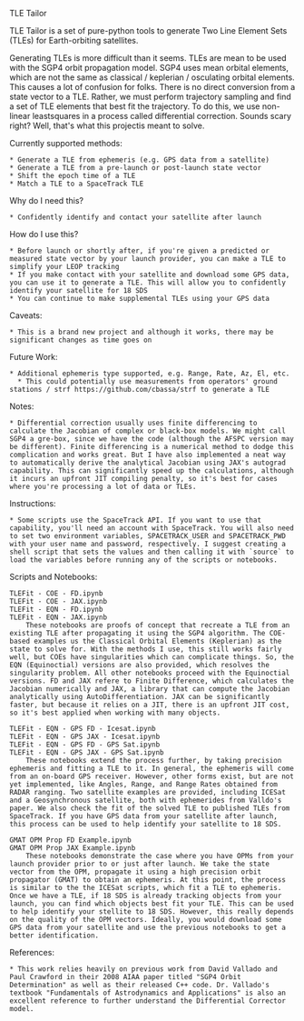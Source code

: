 TLE Tailor

TLE Tailor is a set of pure-python tools to generate Two Line Element Sets (TLEs) for Earth-orbiting satellites.

Generating TLEs is more difficult than it seems. TLEs are mean to be used with the SGP4 orbit propagation model. SGP4 uses mean orbital elements, which are not the same as classical / keplerian / osculating orbital elements. This causes a lot of confusion for folks. There is no direct conversion from a state vector to a TLE. Rather, we must perform trajectory sampling and find a set of TLE elements that best fit the trajectory. To do this, we use non-linear leastsquares in a process called differential correction. Sounds scary right? Well, that's what this projectis meant to solve.

Currently supported methods:

    * Generate a TLE from ephemeris (e.g. GPS data from a satellite)
    * Generate a TLE from a pre-launch or post-launch state vector
    * Shift the epoch time of a TLE
    * Match a TLE to a SpaceTrack TLE

Why do I need this?

    * Confidently identify and contact your satellite after launch

How do I use this?

    * Before launch or shortly after, if you're given a predicted or measured state vector by your launch provider, you can make a TLE to simplify your LEOP tracking
    * If you make contact with your satellite and download some GPS data, you can use it to generate a TLE. This will allow you to confidently identify your satellite for 18 SDS
    * You can continue to make supplemental TLEs using your GPS data

Caveats:

    * This is a brand new project and although it works, there may be significant changes as time goes on

Future Work:

    * Additional ephemeris type supported, e.g. Range, Rate, Az, El, etc.
      * This could potentially use measurements from operators' ground stations / strf https://github.com/cbassa/strf to generate a TLE

Notes:

    * Differential correction usually uses finite differencing to calculate the Jacobian of complex or black-box models. We might call SGP4 a gre-box, since we have the code (although the AFSPC version may be different). Finite differencing is a numerical method to dodge this complication and works great. But I have also implemented a neat way to automatically derive the analytical Jacobian using JAX's autograd capability. This can significantly speed up the calculations, although it incurs an upfront JIT compiling penalty, so it's best for cases where you're processing a lot of data or TLEs.

Instructions:

    * Some scripts use the SpaceTrack API. If you want to use that capability, you'll need an account with SpaceTrack. You will also need to set two environment variables, SPACETRACK_USER and SPACETRACK_PWD with your user name and password, respectively. I suggest creating a shell script that sets the values and then calling it with `source` to load the variables before running any of the scripts or notebooks.

Scripts and Notebooks:

    TLEFit - COE - FD.ipynb
    TLEFit - COE - JAX.ipynb
    TLEFit - EQN - FD.ipynb
    TLEFit - EQN - JAX.ipynb
        These notebooks are proofs of concept that recreate a TLE from an existing TLE after propagating it using the SGP4 algorithm. The COE-based examples us the Classical Orbital Elements (Keplerian) as the state to solve for. With the methods I use, this still works fairly well, but COEs have singularities which can complicate things. So, the EQN (Equinoctial) versions are also provided, which resolves the singularity problem. All other notebooks proceed with the Equinoctial versions. FD and JAX refere to Finite Difference, which calculates the Jacobian numerically and JAX, a library that can compute the Jacobian analytically using AutoDifferentiation. JAX can be significantly faster, but because it relies on a JIT, there is an upfront JIT cost, so it's best applied when working with many objects.

    TLEFit - EQN - GPS FD - Icesat.ipynb
    TLEFit - EQN - GPS JAX - Icesat.ipynb
    TLEFit - EQN - GPS FD - GPS Sat.ipynb
    TLEFit - EQN - GPS JAX - GPS Sat.ipynb
        These notebooks extend the process further, by taking precision ephemeris and fitting a TLE to it. In general, the ephemeris will come from an on-board GPS receiver. However, other forms exist, but are not yet implemented, like Angles, Range, and Range Rates obtained from RADAR ranging. Two satellite examples are provided, including ICESat and a Geosynchronous satellite, both with ephemerides from Valldo's paper. We also check the fit of the solved TLE to published TLEs from SpaceTrack. If you have GPS data from your satellite after launch, this process can be used to help identify your satellite to 18 SDS.

    GMAT OPM Prop FD Example.ipynb
    GMAT OPM Prop JAX Example.ipynb
        These notebooks demonstrate the case where you have OPMs from your launch provider prior to or just after launch. We take the state vector from the OPM, propagate it using a high precision orbit propagator (GMAT) to obtain an ephemeris. At this point, the process is similar to the the ICESat scripts, which fit a TLE to ephemeris. Once we have a TLE, if 18 SDS is already tracking objects from your launch, you can find which objects best fit your TLE. This can be used to help identify your stellite to 18 SDS. However, this really depends on the quality of the OPM vectors. Ideally, you would download some GPS data from your satellite and use the previous notebooks to get a better identification.
    
References:

    * This work relies heavily on previous work from David Vallado and Paul Crawford in their 2008 AIAA paper titled "SGP4 Orbit Determination" as well as their released C++ code. Dr. Vallado's textbook "Fundamentals of Astrodynamics and Applications" is also an excellent reference to further understand the Differential Corrector model.
